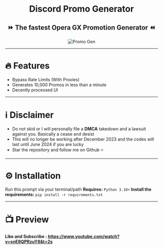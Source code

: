<h1 align="center">Discord Promo Generator</h1>
<h2 align="center">⏩ The fastest Opera GX Promotion Generator ⏪</h2>

<div align="center">
<img src="https://github.com/S3verity/Discord-Promo-Generator/assets/154714924/c3b4bc73-6adb-4c63-8120-203ba0da0ca7" alt="Promo Gen">
</div>

---

# 🔥 Features
- Bypass Rate Limits (With Proxies)
- Generates 10,000 Promos in less than a minute
- Decently processed UI

---

# ℹ️ Disclaimer
- Do not skid or I will personally file a **DMCA** takedown and a lawsuit against you. Basically a cease and desist
- This will no longer be working after December 2023 and the codes will last until June 2024 if you are lucky
- Star the repository and follow me on Github ⭐

---

# ⚙️ Installation
Run this prompt via your terminal/path
**Requires:** `Python 3.10+`
**Install the requirements:** `pip install -r requirements.txt`

---

# 📺 Preview
<p><b>Like and Subscribe : <a href="https://www.youtube.com/watch?v=snE8QPRzuY8&t=2s" target="_blank">https://www.youtube.com/watch?v=snE8QPRzuY8&t=2s</a></b></p>
